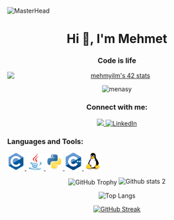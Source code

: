 ![MasterHead](https://pbxt.replicate.delivery/JkTicRPKxDSAeSEl5nEcam7o4TUi31jOihPXu3qtytyMljFI/_52ef23e7-8707-4433-9603-971173d92374.jpeg)

<h1 align="center">Hi 👋, I'm Mehmet</h1>
<h3 align="center">Code is life</h3>

<!-- 42 Profile -->
<p align="center">
  <a href="https://github.com/oakoudad/badge42">
    <img src="https://badge.mediaplus.ma/greenbinary/mehmyilm?1337Badge=off&UM6P=off" alt="mehmyilm's 42 stats" style="display: block; margin: auto;" />
  </a>
</p>

<!-- Profil view -->
<p align="center">
  <img src="https://komarev.com/ghpvc/?username=menasy&label=Profile%20views&color=0e75b6&style=flat" alt="menasy" />
</p>

<!-- Connect -->
<h3 align="center">Connect with me:</h3>
<p align="center">
  <a href="mailto:mehmetnasim42@gmail.com" style="background-color: #FFFFFF; color: #000000;">
    <img src="https://img.shields.io/badge/E--posta-mehmetnasim42%40gmail.com-red" />
  </a>
  <a href="https://www.linkedin.com/in/mehmetnasimyilmaz/">
    <img src="https://img.shields.io/badge/LinkedIn-Profile-blue?style=social&logo=linkedin" alt="LinkedIn" />
  </a>
</p>

<!-- Language images -->
<h3 align="left">Languages and Tools:</h3>
<p align="left">
  <a href="https://www.cprogramming.com/" target="_blank" rel="noreferrer">
    <img src="https://raw.githubusercontent.com/devicons/devicon/master/icons/c/c-original.svg" alt="c" width="40" height="40"/>
  </a>
  <a href="https://www.java.com/" target="_blank" rel="noreferrer">
    <img src="https://raw.githubusercontent.com/devicons/devicon/master/icons/java/java-original.svg" alt="java" width="40" height="40"/>
  </a>
  <a href="https://www.python.org" target="_blank" rel="noreferrer">
    <img src="https://raw.githubusercontent.com/devicons/devicon/master/icons/python/python-original.svg" alt="python" width="40" height="40"/>
  </a>
  <a href="https://www.w3schools.com/cpp/" target="_blank" rel="noreferrer">
    <img src="https://raw.githubusercontent.com/devicons/devicon/master/icons/cplusplus/cplusplus-original.svg" alt="cplusplus" width="40" height="40"/>
  </a>
  <a href="https://www.linux.org/" target="_blank" rel="noreferrer">
    <img src="https://raw.githubusercontent.com/devicons/devicon/master/icons/linux/linux-original.svg" alt="linux" width="40" height="40"/>
  </a>
</p>

<!-- Github Stats and Trophy -->
<p align="center">
  <img src="https://github-profile-trophy.vercel.app/?username=menasy&theme=algolia" alt="GitHub Trophy" style="vertical-align: middle; margin-left: 20px;" />
  <img src="https://github-readme-stats.vercel.app/api?username=menasy&show_icons=true&theme=radical" alt="Github stats 2" style="margin-right: 20px;" />
</p>

<!-- Most Used Languages -->
<p align="center">
  <img src="https://github-readme-stats.vercel.app/api/top-langs/?username=menasy&layout=compact" alt="Top Langs" />
</p>

<!-- GitHub Streak -->
<p align="center">
  <a href="https://git.io/streak-stats">
    <img src="https://streak-stats.demolab.com?user=menasy&theme=github-dark-blue" alt="GitHub Streak" />
  </a>
</p>
